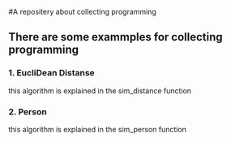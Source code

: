 #A repositery about collecting programming

## There are some exammples for collecting programming

### 1. EucliDean Distanse

this algorithm is explained in the sim_distance function

### 2. Person

this algorithm is explained in the sim_person function
